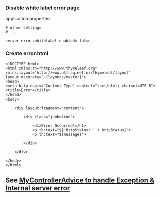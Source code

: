 ### Disable white label error page
application.properties
```
# other settings
# ...

server.error.whitelabel.enabled= false
```

### Create error.html
```
<!DOCTYPE html>
<html xmlns:th="http://www.thymeleaf.org" xmlns:layout="http://www.ultraq.net.nz/thymeleaf/layout" layout:decorate="~{layouts/master}">
<head>
<meta http-equiv="Content-Type" content="text/html; charset=UTF-8">
<title>Error</title>
</head>
<body>

	<div layout:fragment="content">

		<div class="jumbotron">

			<h1>Error Occurred!</h1>
			<p th:text="${'HttpStatus: ' + httpStatus}">
			<p th:text="${message}">

		</div>

	</div>
	
</body>
</html> 
```

## See [MyControllerAdvice to handle Exception & Internal server error](https://github.com/hovermind/springboot-webmvc/blob/master/controller_advice.md)

